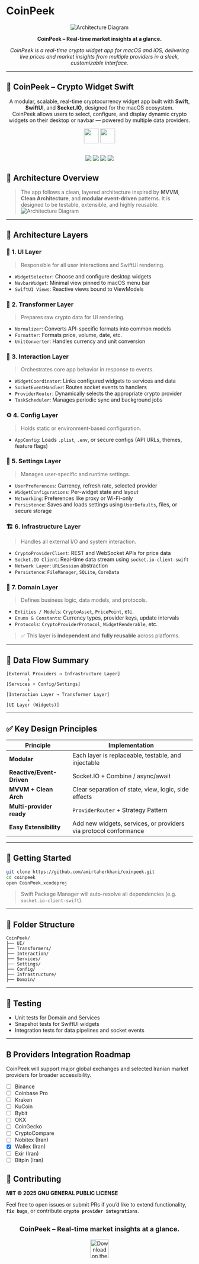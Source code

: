 # CoinPeek 

<p align="center">
  <img src="assets/logo.svg" alt="Architecture Diagram" />
</p>

<p align="center">
  <strong>CoinPeek – Real-time market insights at a glance.</strong>
</p>

<p align="center">
  <em>CoinPeek is a real-time crypto widget app for macOS and iOS, delivering live prices and market insights from multiple providers in a sleek, customizable interface.</em>
</p>

---

## 🚀 CoinPeek – Crypto Widget Swift
<p align="center">
  A modular, scalable, real-time cryptocurrency widget app built with <strong>Swift</strong>, <strong>SwiftUI</strong>, and <strong>Socket.IO</strong>, designed for the macOS ecosystem.<br>
  CoinPeek allows users to select, configure, and display dynamic crypto widgets on their desktop or navbar — powered by multiple data providers.
</p>

<p align="center">
  <img src="https://img.shields.io/badge/swift-F54A2A?style=for-the-badge&logo=swift&logoColor=white" height="40">
  <img src="https://img.shields.io/badge/mac%20os-000000?style=for-the-badge&logo=macos&logoColor=F0F0F0" height="40">
</p>

##


<p align="center">
  <img src="https://img.shields.io/github/v/release/amirtaherkhani/coinpeek?style=flat-square&logo=github">
  <img src="https://img.shields.io/github/actions/workflow/status/amirtaherkhani/coinpeek/CI.yml?style=flat-square&logo=github">
  <img src="https://img.shields.io/badge/Xcode-15.4-blue?style=flat-square&logo=xcode&logoColor=white">
  <img src="https://img.shields.io/badge/Swift-5.10-F54A2A?style=flat-square&logo=swift&logoColor=white">
</p>
  
## 🧩 Architecture Overview

> The app follows a clean, layered architecture inspired by **MVVM**, **Clean Architecture**, and **modular event-driven** patterns. It is designed to be testable, extensible, and highly reusable.
![Architecture Diagram](assets/architecture.png)
---

## 🔷 Architecture Layers

### 🎨 **1. UI Layer**

> Responsible for all user interactions and SwiftUI rendering.

* `WidgetSelector`: Choose and configure desktop widgets
* `NavbarWidget`: Minimal view pinned to macOS menu bar
* `SwiftUI Views`: Reactive views bound to ViewModels

### 🔁 **2. Transformer Layer**

> Prepares raw crypto data for UI rendering.

* `Normalizer`: Converts API-specific formats into common models
* `Formatter`: Formats price, volume, date, etc.
* `UnitConverter`: Handles currency and unit conversion

### 🔄 **3. Interaction Layer**

> Orchestrates core app behavior in response to events.

* `WidgetCoordinator`: Links configured widgets to services and data
* `SocketEventHandler`: Routes socket events to handlers
* `ProviderRouter`: Dynamically selects the appropriate crypto provider
* `TaskScheduler`: Manages periodic sync and background jobs

### ⚙️ **4. Config Layer**

> Holds static or environment-based configuration.

* `AppConfig`: Loads `.plist`, `.env`, or secure configs (API URLs, themes, feature flags)

### 🔧 **5. Settings Layer**

> Manages user-specific and runtime settings.

* `UserPreferences`: Currency, refresh rate, selected provider
* `WidgetConfigurations`: Per-widget state and layout
* `Networking`: Preferences like proxy or Wi-Fi-only
* `Persistence`: Saves and loads settings using `UserDefaults`, files, or secure storage

### 🏗 **6. Infrastructure Layer**

> Handles all external I/O and system interaction.

* `CryptoProviderClient`: REST and WebSocket APIs for price data
* `Socket.IO Client`: Real-time data stream using `socket.io-client-swift`
* `Network Layer`: `URLSession` abstraction
* `Persistence`: `FileManager`, `SQLite`, `CoreData`

### 🧠 **7. Domain Layer**

> Defines business logic, data models, and protocols.

* `Entities / Models`: `CryptoAsset`, `PricePoint`, etc.
* `Enums & Constants`: Currency types, provider keys, update intervals
* `Protocols`: `CryptoProviderProtocol`, `WidgetRenderable`, etc.

> ✅ This layer is **independent** and **fully reusable** across platforms.

---

## 🔁 Data Flow Summary

```
[External Providers → Infrastructure Layer]
        ↓
[Services + Config/Settings]
        ↓
[Interaction Layer → Transformer Layer]
        ↓
[UI Layer (Widgets)]
```

---

## ✅ Key Design Principles

| Principle                 | Implementation                                                   |
| ------------------------- | ---------------------------------------------------------------- |
| **Modular**               | Each layer is replaceable, testable, and injectable              |
| **Reactive/Event-Driven** | Socket.IO + Combine / async/await                                |
| **MVVM + Clean Arch**     | Clear separation of state, view, logic, side effects             |
| **Multi-provider ready**  | `ProviderRouter` + Strategy Pattern                              |
| **Easy Extensibility**    | Add new widgets, services, or providers via protocol conformance |

---

## 🚀 Getting Started

```bash
git clone https://github.com/amirtaherkhani/coinpeek.git
cd coinpeek
open CoinPeek.xcodeproj
```

> Swift Package Manager will auto-resolve all dependencies (e.g. `socket.io-client-swift`).

---

## 📁 Folder Structure

```
CoinPeek/
├── UI/
├── Transformers/
├── Interaction/
├── Services/
├── Settings/
├── Config/
├── Infrastructure/
├── Domain/
```

---

## 🧪 Testing

* Unit tests for Domain and Services
* Snapshot tests for SwiftUI widgets
* Integration tests for data pipelines and socket events


---

## ₿ Providers Integration Roadmap

CoinPeek will support major global exchanges and selected Iranian market providers for broader accessibility.

- [ ] Binance
- [ ] Coinbase Pro
- [ ] Kraken
- [ ] KuCoin
- [ ] Bybit
- [ ] OKX
- [ ] CoinGecko
- [ ] CryptoCompare
- [ ] Nobitex (Iran)
- [x] Wallex (Iran)
- [ ] Exir (Iran)
- [ ] Bitpin (Iran)

##

## 🤝 Contributing

**MIT © 2025   GNU GENERAL PUBLIC LICENSE**

Feel free to open issues or submit PRs if you’d like to extend functionality, **`fix bugs`**, or contribute **`crypto provider integrations`**.

##

<p align="center" style="font-size:18px;">
  <strong>CoinPeek – Real-time market insights at a glance.</strong>
</p>

<p align="center">
  <a href="https://apps.apple.com/app/idYOUR_APP_ID">
    <img src="https://developer.apple.com/assets/elements/badges/download-on-the-app-store.svg" alt="Download on the App Store" height="50">
  </a>
</p>




